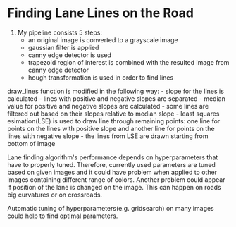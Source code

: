 # **Finding Lane Lines on the Road** 
1. My pipeline consists 5 steps:
	- an original image is converted to a grayscale image
	- gaussian filter is applied
	- canny edge detector is used
	- trapezoid region of interest is combined with the resulted image from canny edge detector
	- hough transformation is used in order to find lines

draw_lines function is modified in the following way:
	- slope for the lines is calculated
	- lines with positive and negative slopes are separated
	- median value for positive and negative slopes are calculated
	- some lines are filtered out based on their slopes relative to median slope
	- least squares esimation(LSE) is used to draw line through remaining points: one line for points on the lines with positive slope and another
	line for points on the lines with negative slope
	- the lines from LSE are drawn starting from bottom of image

Lane finding algorithm's performance depends on hyperparameters that have to properly tuned. Therefore, currently used parameters are 
tuned based on given images and it could have problem when applied to other images containing different range of colors. Another problem
could appear if position of the lane is changed on the image. This can happen on roads big curvatures or on crossroads. 

Automatic tuning of hyperparameters(e.g. gridsearch) on many images could help to find optimal parameters.   